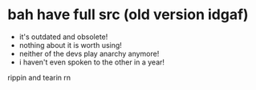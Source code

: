 # bah have full src (old version idgaf)

- it's outdated and obsolete!
- nothing about it is worth using!
- neither of the devs play anarchy anymore!
- i haven't even spoken to the other in a year!








rippin and tearin rn
